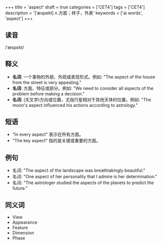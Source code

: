 +++
title = 'aspect'
draft = true
categories = ['CET4']
tags = ['CET4']
description = '[ˈæspekt] n.方面；样子，外表'
keywords = ['ai words', 'aspect']
+++

## 读音
/ˈæspɛkt/

## 释义
- **名词**: 一个事物的外貌、外观或表现形式。例如: "The aspect of the house from the street is very appealing."
- **名词**: 方面、特征或部分。例如: "We need to consider all aspects of the problem before making a decision."
- **名词**: (天文学)方向或位置，尤指行星相对于其他天体的位置。例如: "The moon's aspect influenced his actions according to astrology."

## 短语
- "In every aspect" 表示在所有方面。
- "The key aspect" 指的是关键或重要的方面。

## 例句
- 名词: "The aspect of the landscape was breathtakingly beautiful."
- 名词: "One aspect of her personality that I admire is her determination."
- 名词: "The astrologer studied the aspects of the planets to predict the future."

## 同义词
- View
- Appearance
- Feature
- Dimension
- Phase
